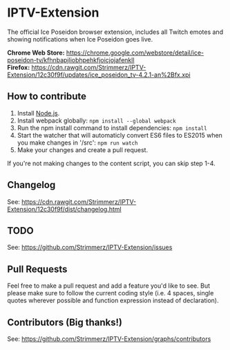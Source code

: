# IPTV-Extension
The official Ice Poseidon browser extension, includes all Twitch emotes and showing notifications when Ice Poseidon goes live.

**Chrome Web Store:** https://chrome.google.com/webstore/detail/ice-poseidon-tv/kfhnbapjliobhpehkfjoicjojafenkll  
**Firefox:** https://cdn.rawgit.com/Strimmerz/IPTV-Extension/12c30f9f/updates/ice_poseidon_tv-4.2.1-an%2Bfx.xpi

## How to contribute
1. Install [Node.js](https://nodejs.org/en/download/).
2. Install webpack globally: ```npm install --global webpack```
3. Run the npm install command to install dependencies: ```npm install```
4. Start the watcher that will automaticly convert ES6 files to ES2015 when you make changes in '/src': ```npm run watch```
5. Make your changes and create a pull request.

If you're not making changes to the content script, you can skip step 1-4.

## Changelog
See: https://cdn.rawgit.com/Strimmerz/IPTV-Extension/12c30f9f/dist/changelog.html

## TODO
See: https://github.com/Strimmerz/IPTV-Extension/issues

## Pull Requests
Feel free to make a pull request and add a feature you'd like to see. But please make sure to follow the current coding style (i.e. 4 spaces, single quotes wherever possible and function expression instead of declaration).

## Contributors (Big thanks!)
See: https://github.com/Strimmerz/IPTV-Extension/graphs/contributors
